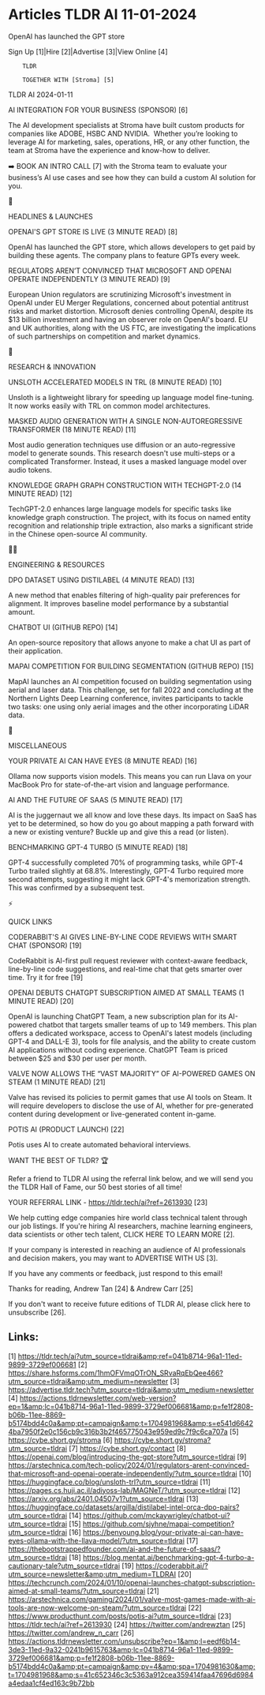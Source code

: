 # Articles TLDR AI 11-01-2024

OpenAI has launched the GPT store  

Sign Up [1]|Hire [2]|Advertise [3]|View Online [4] 

		TLDR 

		TOGETHER WITH [Stroma] [5]

TLDR AI 2024-01-11

 AI INTEGRATION FOR YOUR BUSINESS (SPONSOR) [6] 

 The AI development specialists at Stroma have built custom products
for companies like ADOBE, HSBC AND NVIDIA. 
Whether you’re looking to leverage AI for marketing, sales,
operations, HR, or any other function, the team at Stroma have the
experience and know-how to deliver.

➡️ BOOK AN INTRO CALL [7] with the Stroma team to evaluate your
business’s AI use cases and see how they can build a custom AI
solution for you.

🚀 

HEADLINES & LAUNCHES

 OPENAI'S GPT STORE IS LIVE (3 MINUTE READ) [8] 

 OpenAI has launched the GPT store, which allows developers to get
paid by building these agents. The company plans to feature GPTs every
week. 

 REGULATORS AREN’T CONVINCED THAT MICROSOFT AND OPENAI OPERATE
INDEPENDENTLY (3 MINUTE READ) [9] 

 European Union regulators are scrutinizing Microsoft's investment in
OpenAI under EU Merger Regulations, concerned about potential
antitrust risks and market distortion. Microsoft denies controlling
OpenAI, despite its $13 billion investment and having an observer role
on OpenAI's board. EU and UK authorities, along with the US FTC, are
investigating the implications of such partnerships on competition and
market dynamics. 

🧠 

RESEARCH & INNOVATION

 UNSLOTH ACCELERATED MODELS IN TRL (8 MINUTE READ) [10] 

 Unsloth is a lightweight library for speeding up language model
fine-tuning. It now works easily with TRL on common model
architectures. 

 MASKED AUDIO GENERATION WITH A SINGLE NON-AUTOREGRESSIVE TRANSFORMER
(18 MINUTE READ) [11] 

 Most audio generation techniques use diffusion or an auto-regressive
model to generate sounds. This research doesn't use multi-steps or a
complicated Transformer. Instead, it uses a masked language model over
audio tokens. 

 KNOWLEDGE GRAPH GRAPH CONSTRUCTION WITH TECHGPT-2.0 (14 MINUTE READ)
[12] 

 TechGPT-2.0 enhances large language models for specific tasks like
knowledge graph construction. The project, with its focus on named
entity recognition and relationship triple extraction, also marks a
significant stride in the Chinese open-source AI community. 

🧑‍💻 

ENGINEERING & RESOURCES

 DPO DATASET USING DISTILABEL (4 MINUTE READ) [13] 

 A new method that enables filtering of high-quality pair preferences
for alignment. It improves baseline model performance by a substantial
amount. 

 CHATBOT UI (GITHUB REPO) [14] 

 An open-source repository that allows anyone to make a chat UI as
part of their application. 

 MAPAI COMPETITION FOR BUILDING SEGMENTATION (GITHUB REPO) [15] 

 MapAI launches an AI competition focused on building segmentation
using aerial and laser data. This challenge, set for fall 2022 and
concluding at the Northern Lights Deep Learning conference, invites
participants to tackle two tasks: one using only aerial images and the
other incorporating LiDAR data. 

🎁 

MISCELLANEOUS

 YOUR PRIVATE AI CAN HAVE EYES (8 MINUTE READ) [16] 

 Ollama now supports vision models. This means you can run Llava on
your MacBook Pro for state-of-the-art vision and language performance.


 AI AND THE FUTURE OF SAAS (5 MINUTE READ) [17] 

 AI is the juggernaut we all know and love these days. Its impact on
SaaS has yet to be determined, so how do you go about mapping a path
forward with a new or existing venture? Buckle up and give this a read
(or listen). 

 BENCHMARKING GPT-4 TURBO (5 MINUTE READ) [18] 

 GPT-4 successfully completed 70% of programming tasks, while GPT-4
Turbo trailed slightly at 68.8%. Interestingly, GPT-4 Turbo required
more second attempts, suggesting it might lack GPT-4's memorization
strength. This was confirmed by a subsequent test. 

⚡ 

QUICK LINKS

 CODERABBIT'S AI GIVES LINE-BY-LINE CODE REVIEWS WITH SMART CHAT
(SPONSOR) [19] 

 CodeRabbit is AI-first pull request reviewer with context-aware
feedback, line-by-line code suggestions, and real-time chat that gets
smarter over time. Try it for free [19] 

 OPENAI DEBUTS CHATGPT SUBSCRIPTION AIMED AT SMALL TEAMS (1 MINUTE
READ) [20] 

 OpenAI is launching ChatGPT Team, a new subscription plan for its
AI-powered chatbot that targets smaller teams of up to 149 members.
This plan offers a dedicated workspace, access to OpenAI's latest
models (including GPT-4 and DALL-E 3), tools for file analysis, and
the ability to create custom AI applications without coding
experience. ChatGPT Team is priced between $25 and $30 per user per
month. 

 VALVE NOW ALLOWS THE “VAST MAJORITY” OF AI-POWERED GAMES ON STEAM
(1 MINUTE READ) [21] 

 Valve has revised its policies to permit games that use AI tools on
Steam. It will require developers to disclose the use of AI, whether
for pre-generated content during development or live-generated content
in-game. 

 POTIS AI (PRODUCT LAUNCH) [22] 

 Potis uses AI to create automated behavioral interviews. 

WANT THE BEST OF TLDR? 🏆

Refer a friend to TLDR AI using the referral link below, and we will
send you the TLDR Hall of Fame, our 50 best stories of all time!

YOUR REFERRAL LINK - https://tldr.tech/ai?ref=2613930 [23]

 We help cutting edge companies hire world class technical talent
through our job listings. If you're hiring AI researchers, machine
learning engineers, data scientists or other tech talent, CLICK HERE
TO LEARN MORE [2]. 

If your company is interested in reaching an audience of AI
professionals and decision makers, you may want to ADVERTISE WITH US
[3]. 

If you have any comments or feedback, just respond to this email! 

Thanks for reading, 
Andrew Tan [24] & Andrew Carr [25] 

If you don't want to receive future editions of TLDR AI, please click
here to unsubscribe [26]. 

 

Links:
------
[1] https://tldr.tech/ai?utm_source=tldrai&amp;ref=041b8714-96a1-11ed-9899-3729ef006681
[2] https://share.hsforms.com/1hmOFVmqOTrON_SRvaRqEbQee466?utm_source=tldrai&amp;utm_medium=newsletter
[3] https://advertise.tldr.tech?utm_source=tldrai&amp;utm_medium=newsletter
[4] https://actions.tldrnewsletter.com/web-version?ep=1&amp;lc=041b8714-96a1-11ed-9899-3729ef006681&amp;p=fe1f2808-b06b-11ee-8869-b5174bdd4c0a&amp;pt=campaign&amp;t=1704981968&amp;s=e541d66424ba7950f2e0c156cb9c316b3b2f465775043e959ed9c7f9c6ca707a
[5] https://cybe.short.gy/stroma
[6] https://cybe.short.gy/stroma?utm_source=tldrai
[7] https://cybe.short.gy/contact
[8] https://openai.com/blog/introducing-the-gpt-store?utm_source=tldrai
[9] https://arstechnica.com/tech-policy/2024/01/regulators-arent-convinced-that-microsoft-and-openai-operate-independently/?utm_source=tldrai
[10] https://huggingface.co/blog/unsloth-trl?utm_source=tldrai
[11] https://pages.cs.huji.ac.il/adiyoss-lab/MAGNeT/?utm_source=tldrai
[12] https://arxiv.org/abs/2401.04507v1?utm_source=tldrai
[13] https://huggingface.co/datasets/argilla/distilabel-intel-orca-dpo-pairs?utm_source=tldrai
[14] https://github.com/mckaywrigley/chatbot-ui?utm_source=tldrai
[15] https://github.com/sjyhne/mapai-competition?utm_source=tldrai
[16] https://benyoung.blog/your-private-ai-can-have-eyes-ollama-with-the-llava-model/?utm_source=tldrai
[17] https://thebootstrappedfounder.com/ai-and-the-future-of-saas/?utm_source=tldrai
[18] https://blog.mentat.ai/benchmarking-gpt-4-turbo-a-cautionary-tale?utm_source=tldrai
[19] https://coderabbit.ai/?utm_source=newsletter&amp;utm_medium=TLDRAI
[20] https://techcrunch.com/2024/01/10/openai-launches-chatgpt-subscription-aimed-at-small-teams/?utm_source=tldrai
[21] https://arstechnica.com/gaming/2024/01/valve-most-games-made-with-ai-tools-are-now-welcome-on-steam/?utm_source=tldrai
[22] https://www.producthunt.com/posts/potis-ai?utm_source=tldrai
[23] https://tldr.tech/ai?ref=2613930
[24] https://twitter.com/andrewztan
[25] https://twitter.com/andrew_n_carr
[26] https://actions.tldrnewsletter.com/unsubscribe?ep=1&amp;l=eedf6b14-3de3-11ed-9a32-0241b9615763&amp;lc=041b8714-96a1-11ed-9899-3729ef006681&amp;p=fe1f2808-b06b-11ee-8869-b5174bdd4c0a&amp;pt=campaign&amp;pv=4&amp;spa=1704981630&amp;t=1704981968&amp;s=41c652346c3c5363a912cea359414faa47696d6984a4edaa1cf4ed163c9b72bb